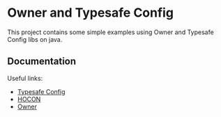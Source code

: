 # Owner and Typesafe Config

This project contains some simple examples using Owner and Typesafe Config libs on java.

## Documentation

Useful links:
* [Typesafe Config](https://github.com/lightbend/config)
* [HOCON](https://github.com/lightbend/config#using-hocon-the-json-superset)
* [Owner](http://owner.aeonbits.org/docs/welcome/)